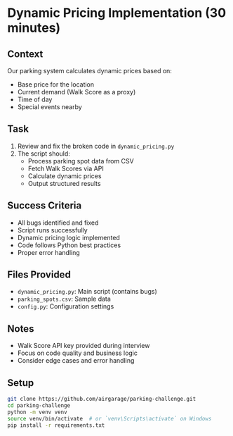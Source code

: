 # Dynamic Pricing Implementation (30 minutes)

## Context
Our parking system calculates dynamic prices based on:
- Base price for the location
- Current demand (Walk Score as a proxy)
- Time of day
- Special events nearby

## Task
1. Review and fix the broken code in `dynamic_pricing.py`
2. The script should:
   - Process parking spot data from CSV
   - Fetch Walk Scores via API
   - Calculate dynamic prices
   - Output structured results

## Success Criteria
- All bugs identified and fixed
- Script runs successfully
- Dynamic pricing logic implemented
- Code follows Python best practices
- Proper error handling

## Files Provided
- `dynamic_pricing.py`: Main script (contains bugs)
- `parking_spots.csv`: Sample data
- `config.py`: Configuration settings

## Notes
- Walk Score API key provided during interview
- Focus on code quality and business logic
- Consider edge cases and error handling

## Setup
```bash
git clone https://github.com/airgarage/parking-challenge.git
cd parking-challenge
python -m venv venv
source venv/bin/activate  # or `venv\Scripts\activate` on Windows
pip install -r requirements.txt
